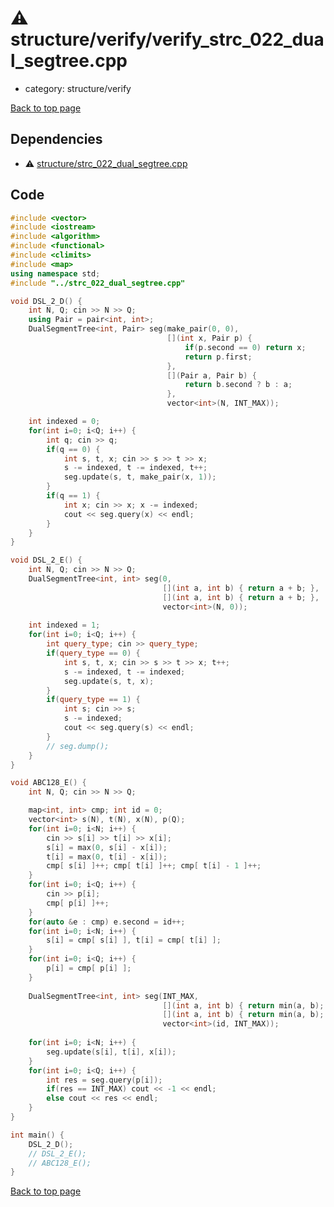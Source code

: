 <!-- mathjax config similar to math.stackexchange -->
<script type="text/javascript" async
  src="https://cdnjs.cloudflare.com/ajax/libs/mathjax/2.7.5/MathJax.js?config=TeX-MML-AM_CHTML">
</script>
<script type="text/x-mathjax-config">
  MathJax.Hub.Config({
    TeX: { equationNumbers: { autoNumber: "AMS" }},
    tex2jax: {
      inlineMath: [ ['$','$'] ],
      processEscapes: true
    },
    "HTML-CSS": { matchFontHeight: false },
    displayAlign: "left",
    displayIndent: "2em"
  });
</script>

<script type="text/javascript" src="https://cdnjs.cloudflare.com/ajax/libs/jquery/3.4.1/jquery.min.js"></script>
<script src="https://cdn.jsdelivr.net/npm/jquery-balloon-js@1.1.2/jquery.balloon.min.js" integrity="sha256-ZEYs9VrgAeNuPvs15E39OsyOJaIkXEEt10fzxJ20+2I=" crossorigin="anonymous"></script>
<script type="text/javascript" src="../../../assets/js/copy-button.js"></script>
<link rel="stylesheet" href="../../../assets/css/copy-button.css" />


# :warning: structure/verify/verify_strc_022_dual_segtree.cpp
* category: structure/verify


[Back to top page](../../../index.html)



## Dependencies
* :warning: [structure/strc_022_dual_segtree.cpp](../strc_022_dual_segtree.cpp.html)


## Code
```cpp
#include <vector>
#include <iostream>
#include <algorithm>
#include <functional>
#include <climits>
#include <map>
using namespace std;
#include "../strc_022_dual_segtree.cpp"

void DSL_2_D() {
    int N, Q; cin >> N >> Q;
    using Pair = pair<int, int>;
    DualSegmentTree<int, Pair> seg(make_pair(0, 0),
                                   [](int x, Pair p) {
                                       if(p.second == 0) return x;
                                       return p.first;
                                   },
                                   [](Pair a, Pair b) {
                                       return b.second ? b : a;
                                   },
                                   vector<int>(N, INT_MAX));

    int indexed = 0;
    for(int i=0; i<Q; i++) {
        int q; cin >> q;
        if(q == 0) {
            int s, t, x; cin >> s >> t >> x;
            s -= indexed, t -= indexed, t++;
            seg.update(s, t, make_pair(x, 1));
        }
        if(q == 1) {
            int x; cin >> x; x -= indexed;
            cout << seg.query(x) << endl;
        }
    }
}

void DSL_2_E() {
    int N, Q; cin >> N >> Q;
    DualSegmentTree<int, int> seg(0,
                                  [](int a, int b) { return a + b; },
                                  [](int a, int b) { return a + b; },
                                  vector<int>(N, 0));
    
    int indexed = 1;
    for(int i=0; i<Q; i++) {
        int query_type; cin >> query_type;
        if(query_type == 0) {
            int s, t, x; cin >> s >> t >> x; t++;
            s -= indexed, t -= indexed;
            seg.update(s, t, x);
        }
        if(query_type == 1) {
            int s; cin >> s;
            s -= indexed;
            cout << seg.query(s) << endl;
        }
        // seg.dump();
    }    
}

void ABC128_E() {
    int N, Q; cin >> N >> Q;

    map<int, int> cmp; int id = 0;
    vector<int> s(N), t(N), x(N), p(Q);
    for(int i=0; i<N; i++) {
        cin >> s[i] >> t[i] >> x[i];
        s[i] = max(0, s[i] - x[i]);
        t[i] = max(0, t[i] - x[i]);
        cmp[ s[i] ]++; cmp[ t[i] ]++; cmp[ t[i] - 1 ]++;
    }
    for(int i=0; i<Q; i++) {
        cin >> p[i];
        cmp[ p[i] ]++;
    }
    for(auto &e : cmp) e.second = id++;
    for(int i=0; i<N; i++) {
        s[i] = cmp[ s[i] ], t[i] = cmp[ t[i] ];
    }
    for(int i=0; i<Q; i++) {
        p[i] = cmp[ p[i] ];
    }
    
    DualSegmentTree<int, int> seg(INT_MAX,
                                  [](int a, int b) { return min(a, b); },
                                  [](int a, int b) { return min(a, b); },
                                  vector<int>(id, INT_MAX));
    
    for(int i=0; i<N; i++) {
        seg.update(s[i], t[i], x[i]);
    }
    for(int i=0; i<Q; i++) {
        int res = seg.query(p[i]);
        if(res == INT_MAX) cout << -1 << endl;
        else cout << res << endl;
    }
}

int main() {
    DSL_2_D();
    // DSL_2_E();
    // ABC128_E();
}

```

[Back to top page](../../../index.html)

